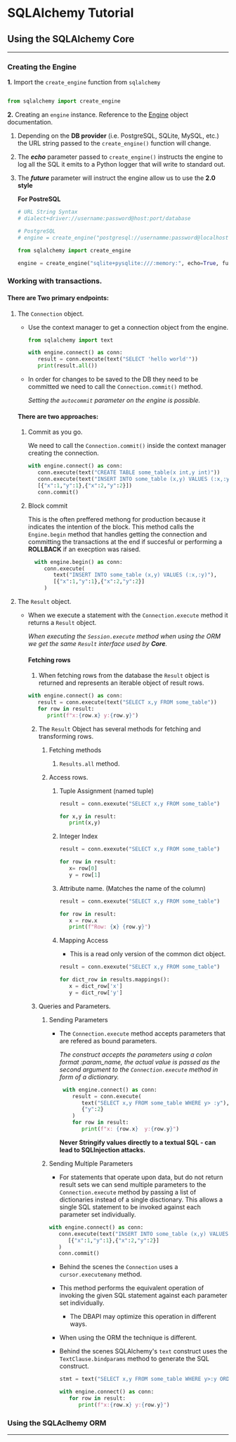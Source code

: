 # SQLAlchemy Tutorial

## Using the SQLAlchemy Core

---

### Creating the Engine

**1.** Import the `create_engine` function from `sqlalchemy`

```python

from sqlalchemy import create_engine

```

**2.** Creating an `engine` instance. Reference to the [Engine](https://docs.sqlalchemy.org/en/14/core/engines.html) object documentation.

1. Depending on the **DB provider** (i.e. PostgreSQL, SQLite, MySQL, etc.) the URL string passed to the `create_engine()` function will change.
2. The **_echo_** parameter passed to `create_engine()` instructs the engine to log all the SQL it emits to a Python logger that will write to standard out.
3. The **_future_** parameter will instruct the engine allow us to use the **2.0 style**

   **For PostreSQL**

   ```python
   # URL String Syntax
   # dialect+driver://username:password@host:port/database

   # PostgreSQL
   # engine = create_engine("postgresql://usernamme:password@localhost:5432/database")

   from sqlalchemy import create_engine

   engine = create_engine("sqlite+pysqlite:///:memory:", echo=True, future=True)
   ```

### Working with transactions.

#### There are Two primary endpoints:

1.  The `Connection` object.

    - Use the context manager to get a connection object from the engine.

      ```python
      from sqlalchemy import text

      with engine.connect() as conn:
         result = conn.execute(text("SELECT 'hello world'"))
         print(result.all())
      ```

    - In order for changes to be saved to the DB they need to be committed we need to call the `Connection.commit()` method.

      _Setting the `autocommit` parameter on the engine is possible._

    #### There are two approaches:

    1. Commit as you go.

       We need to call the `Connection.commit()` inside the context manager creating the connection.

       ```python
       with engine.connect() as conn:
          conn.execute(text("CREATE TABLE some_table(x int,y int)"))
          conn.execute(text("INSERT INTO some_table (x,y) VALUES (:x,:y)"),
          [{"x":1,"y":1},{"x":2,"y":2}])
          conn.commit()
       ```

    2. Block commit

       This is the often preffered methong for production because it indicates the intention of the block.
       This method calls the `Engine.begin` method that handles getting the connection and committing the transactions at the end if succesful
       or performing a **ROLLBACK** if an execption was raised.

       ```python
         with engine.begin() as conn:
            conn.execute(
               text("INSERT INTO some_table (x,y) VALUES (:x,:y)"),
               [{"x":1,"y":1},{"x":2,"y":2}]
            )

       ```

2.  The `Result` object.

    - When we execute a statement with the `Connection.execute` method it returns a `Result` object.

      _When executing the `Session.execute` method when using the ORM we get the same `Result` interface used by **Core**._

      #### Fetching rows

      1.  When fetching rows from the database the `Result` object is returned and represents an iterable object of result rows.

      ```python
      with engine.connect() as conn:
         result = conn.execute(text("SELECT x,y FROM some_table"))
         for row in result:
            print(f"x:{row.x} y:{row.y}")
      ```

      2. The `Result` Object has several methods for fetching and transforming rows.

         1. Fetching methods

            1. `Results.all` method.

         2. Access rows.

            1. Tuple Assignment (named tuple)

               ```python
               result = conn.exexute("SELECT x,y FROM some_table")

               for x,y in result:
                  print(x,y)

               ```

            2. Integer Index

               ```python
               result = conn.exexute("SELECT x,y FROM some_table")

               for row in result:
                  x= row[0]
                  y = row[1]
               ```

            3. Attribute name. (Matches the name of the column)

               ```python
               result = conn.exexute("SELECT x,y FROM some_table")

               for row in result:
                  x = row.x
                  print(f"Row: {x} {row.y}")
               ```

            4. Mapping Access

               - This is a read only version of the common dict object.

               ```python
               result = conn.exexute("SELECT x,y FROM some_table")

               for dict_row in results.mappings():
                  x = dict_row['x']
                  y = dict_row['y']

               ```

      3. Queries and Parameters.

         1. Sending Parameters

            - The `Connection.execute` method accepts parameters that are refered as bound parameters.

              _The construct accepts the parameters using a colon format :param_name, the actual value is passed as the second argument to the `Connection.execute` method in form of a dictionary._

              ```python
               with engine.connect() as conn:
                  result = conn.execute(
                     text("SELECT x,y FROM some_table WHERE y> :y"),
                     {"y":2}
                  )
                  for row in result:
                     print(f"x: {row.x}  y:{row.y}")

              ```

              **Never Stringify values directly to a textual SQL - can lead to SQLInjection attacks.**

         2. Sending Multiple Parameters

            - For statements that operate upon data, but do not return result sets we can send multiple parameters to the `Connection.execute` method by passing a list of dictionaries instead of a single disctionary. This allows a single SQL statement to be invoked against each parameter set individually.

            ```python
            with engine.connect() as conn:
               conn.execute(text("INSERT INTO some_table (x,y) VALUES (:x,:y)"),
                  [{"x":1,"y":1},{"x":2,"y":2}]
               )
               conn.commit()
            ```

            - Behind the scenes the `Connection` uses a `cursor.executemany` method.
            - This method performs the equivalent operation of invoking the given SQL statement against each parameter set individually.

              - The DBAPI may optimize this operation in different ways.

            - When using the ORM the technique is different.

            - Behind the scenes SQLAlchemy's `text` construct uses the `TextClause.bindparams` method to generate the SQL construct.

              ```python
              stmt = text("SELECT x,y FROM some_table WHERE y>:y ORDER BY x,y").bindparams(y=6)

              with engine.connect() as conn:
                 for row in result:
                    print(f"x:{row.x} y:{row.y}")
              ```

### Using the SQLAclhemy ORM

---
